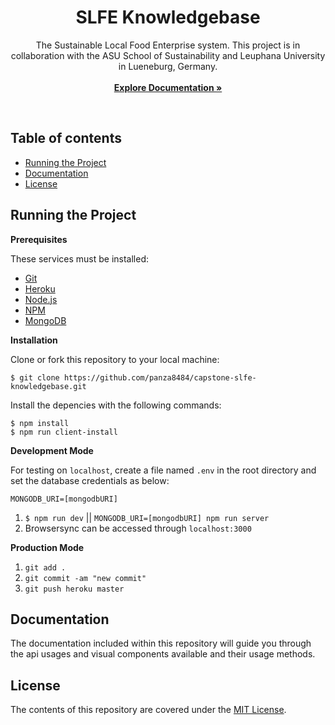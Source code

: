 <p align="center">
  <h1 align="center">SLFE Knowledgebase</h1>
  <p align="center">
    The Sustainable Local Food Enterprise system. This project is in collaboration with the ASU School of Sustainability and Leuphana University in Lueneburg, Germany.
    <br>
    <br>
    <a href="#documentation"><strong>Explore Documentation »</strong></a>
    <br>
    
  </p>
</p>

<br>

## Table of contents

- [Running the Project](#running-the-project)
- [Documentation](#documentation)
- [License](#license)

## Running the Project

**Prerequisites**

These services must be installed:
- [Git](https://git-scm.com/downloads)
- [Heroku](https://devcenter.heroku.com/articles/heroku-cli)
- [Node.js](https://nodejs.org/en/download/)
- [NPM](https://www.npmjs.com/get-npm)
- [MongoDB](http://www.mongodb.org/)

**Installation**

Clone or fork this repository to your local machine:
```
$ git clone https://github.com/panza8484/capstone-slfe-knowledgebase.git
```
Install the depencies with the following commands:
```
$ npm install
$ npm run client-install
```

**Development Mode**

For testing on `localhost`, create a file named `.env` in the root directory and set the database credentials as below:
```
MONGODB_URI=[mongodbURI]
```
1. `$ npm run dev` || `MONGODB_URI=[mongodbURI] npm run server`
2. Browsersync can be accessed through `localhost:3000`

**Production Mode**
1. `git add .`
2. `git commit -am "new commit"`
3. `git push heroku master`

## Documentation

The documentation included within this repository will guide you through the api usages and visual components available and their usage methods.

## License

The contents of this repository are covered under the [MIT License](https://github.com/panza8484/capstone-slfe-knowledgebase/blob/master/LICENSE).
